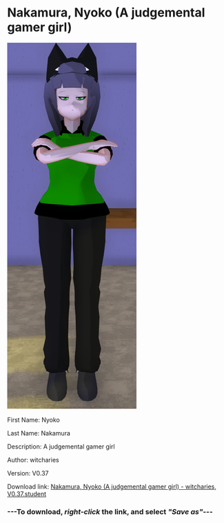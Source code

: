 # Nakamura, Nyoko (A judgemental gamer girl)

<img src = "https://raw.githubusercontent.com/Arbiter1223/Daigaku-Gurashi-Custom-Students/master/Students/Files/Nakamura%2C%20Nyoko%20(A%20judgemental%20gamer%20girl).png">

First Name: Nyoko

Last Name: Nakamura

Description: A judgemental gamer girl

Author: witcharies

Version: V0.37

Download link: <a href="https://raw.githubusercontent.com/Arbiter1223/Daigaku-Gurashi-Custom-Students/master/Students/Files/Nakamura%2C%20Nyoko%20(A%20judgemental%20gamer%20girl)%20-%20witcharies%2C%20V0.37.student">Nakamura, Nyoko (A judgemental gamer girl) - witcharies, V0.37.student</a>

### ---**To download, _right-click_ the link, and select _"Save as"_**---
